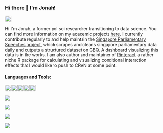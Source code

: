 ### Hi there 👋 I'm Jonah!
<a href="https://www.linkedin.com/in/jonahfoong/"><img src="https://img.shields.io/badge/LinkedIn-0077B5?style=for-the-badge&logo=linkedin&logoColor=white" height="20"></a>

Hi I'm Jonah, a former pol sci researcher transitioning to data science. You can find more information on my academic projects [here](https://jonfoong.github.io/). I currently contribute regularly to and help maintain the [Singapore Parliamentary Speeches project](https://github.com/jeremychia/singapore-parliament-speeches), which scrapes and cleans singapore parliamentary data daily and outputs a structured dataset on GBQ. A dashboard visualizing this data is in the works. I am also author and maintainer of [Rinteract](https://github.com/jonfoong/Rinteract), a rather niche R package for calculating and visualizing conditional interaction effects that I would like to push to CRAN at some point.

#### Languages and Tools:
<img src="https://img.shields.io/badge/R-276DC3?style=for-the-badge&logo=r&logoColor=white" height="20" /><img src="https://img.shields.io/badge/Python-FFD43B?style=for-the-badge&logo=python&logoColor=blue" height="20"/><img src="https://img.shields.io/badge/Julia-9558B2?style=for-the-badge&logo=julia&logoColor=white" height="20" /><img src="https://img.shields.io/badge/Google_Cloud-4285F4?style=for-the-badge&logo=google-cloud&logoColor=white" height="20" /><img src="https://img.shields.io/badge/Docker-2CA5E0?style=for-the-badge&logo=docker&logoColor=white" height="20" />


![](https://github-readme-stats.vercel.app/api?username=jonfoong)

![](https://github-readme-stats.vercel.app/api/top-langs/?username=jonfoong)

![](https://github-profile-summary-cards.vercel.app/api/cards/profile-details?username=jonfoong)

![](https://github-readme-streak-stats.herokuapp.com/?user=jonfoong)

